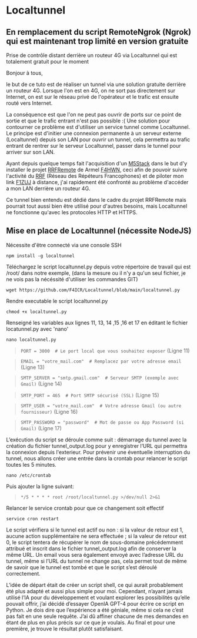 # Localtunnel
## En remplacement du script RemoteNgrok (Ngrok) qui est maintenant trop limité en version gratuite

Prise de contrôle distant derrière un routeur 4G via Localtunnel qui est totalement gratuit pour le moment

Bonjour à tous,

le but de ce tuto est de réaliser un tunnel via une solution gratuite derrière un routeur 4G. Lorsque l'on est en 4G, on ne sort pas directement sur Internet, on est sur le réseau privé de l'opérateur et le trafic est ensuite routé vers Internet.

La conséquence est que l'on ne peut pas ouvrir de ports sur ce point de sortie et que le trafic entrant n'est pas possible :( Une solution pour contourner ce problème est d'utiliser un service tunnel comme Localtunnel. Le principe est d'initier une connexion permanente à un serveur externe (Localtunnel) depuis son LAN pour ouvrir un tunnel, cela permettra au trafic entrant de rentrer sur le serveur Localtunnel, passer dans le tunnel pour arriver sur son LAN.

Ayant depuis quelque temps fait l'acquisition d'un [M5Stack](https://m5stack.com/) dans le but d'y installer le projet [RRFRemote](https://github.com/armel/RRFRemote) de Armel [F4HWN](https://www.qrz.com/db/F4HWN), ceci afin de pouvoir suivre l'activité du [RRF](http://rrf4.f5nlg.ovh:82/) (Réseau des Répéteurs Francophones) et de piloter mon link [F1ZUJ](https://www.qrz.com/db/F1ZUJ) à distance, j'ai rapidement été confronté au problème d'accéder a mon LAN derrière un routeur 4G.

Ce tunnel bien entendu est dédié dans le cadre du projet RRFRemote mais pourrait tout aussi bien être utilisé pour d'autres besoins, mais Localtunnel ne fonctionne qu'avec les protocoles HTTP et HTTPS.

## Mise en place de Localtunnel (nécessite NodeJS) 
Nécessite d'être connecté via une console SSH

`npm install -g localtunnel`

Téléchargez le script localtunnel.py depuis votre répertoire de travail qui est /root/ dans notre exemple, (dans la mesure ou il n'y a qu'un seul fichier, je ne vois pas la nécéssité d'utiliser les commandes GIT)

`wget https://github.com/F4ICR/Localtunnel/blob/main/localtunnel.py`

Rendre executable le script localtunnel.py

`chmod +x localtunnel.py`

Renseigné les variables aux lignes 11, 13, 14 ,15 ,16 et 17 en éditant le fichier locatunnel.py avec 'nano'

`nano localtunnel.py`

> `PORT = 3000  # Le port local que vous souhaitez exposer` (Ligne 11)

> `EMAIL = "votre_mail.com"  # Remplacez par votre adresse email` (Ligne 13)
 
> `SMTP_SERVER = "smtp.gmail.com"  # Serveur SMTP (exemple avec Gmail)` (Ligne 14)

> `SMTP_PORT = 465  # Port SMTP sécurisé (SSL)` (Ligne 15)

> `SMTP_USER = "votre_mail.com"  # Votre adresse Gmail (ou autre fournisseur)` (Ligne 16)

> `SMTP_PASSWORD = "password"  # Mot de passe ou App Password (si Gmail)` (Ligne 17)

L’exécution du script se déroule comme suit : démarrage du tunnel avec la création du fichier tunnel_output.log pour y enregistrer l’URL qui permettra la connexion depuis l'exterieur. Pour prévenir une éventuelle interruption du tunnel, nous allons créer une entrée dans la crontab pour relancer le script toutes les 5 minutes.

`nano /etc/crontab`

Puis ajouter la ligne suivant:

> `*/5 * * * * root /root/localtunnel.py >/dev/null 2>&1`

Relancer le service crontab pour que ce changement soit effectif

`service cron restart`

Le script vérifiera si le tunnel est actif ou non : si la valeur de retour est 1, aucune action supplémentaire ne sera effectuée ; si la valeur de retour est 0, le script tentera de récupérer le nom de sous-domaine précédemment attribué et inscrit dans le fichier tunnel_output.log afin de conserver la même URL.
Un email vous sera également envoyé avec l’adresse URL du tunnel, même si l’URL du tunnel ne change pas, cela permet tout de même de savoir que le tunnel est tombé et que le script s’est déroulé correctement.

L’idée de départ était de créer un script shell, ce qui aurait probablement été plus adapté et aussi plus simple pour moi. Cependant, n’ayant jamais utilisé l’IA pour du développement et voulant explorer les possibilités qu’elle pouvait offrir, j’ai décidé d’essayer OpenIA GPT-4 pour écrire ce script en Python.
Je dois dire que l’expérience a été géniale, même si cela ne c’est pas fait en une seule requête. J’ai dû affiner chacune de mes demandes en étant de plus en plus précis sur ce que je voulais. Au final et pour une première, je trouve le résultat plutôt satisfaisant.
